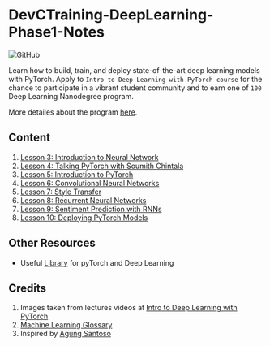 # DevCTraining-DeepLearning-Phase1-Notes


![GitHub](https://img.shields.io/github/license/mashape/apistatus.svg)


Learn how to build, train, and deploy state-of-the-art deep learning models with PyTorch. Apply to  ``Intro to Deep Learning with PyTorch course`` for the chance to participate in a vibrant student community and to earn one of ```100``` Deep Learning Nanodegree program.

More detailes about the program [here](https://www.udacity.com/scholarships/facebook-pytorch-scholarship).

## Content
1. [Lesson 3: Introduction to Neural Network](https://github.com/obeshor/DevCTraining-DeepLearning-Phase1-Notes/blob/master/docs/Lesson%203%20-%20Introduction%20to%20Neural%20Network.md)
2. [Lesson 4: Talking PyTorch with Soumith Chintala](https://github.com/obeshor/DevCTraining-DeepLearning-Phase1-Notes/blob/master/docs/Lesson%204%20-%20Talking%20PyTorch%20with%20Soumith%20Chintala.md)
3. [Lesson 5: Introduction to PyTorch](https://github.com/obeshor/DevCTraining-DeepLearning-Phase1-Notes/blob/master/docs/Lesson%205%20-%20Introduction%20to%20PyTorch.md)
4. [Lesson 6: Convolutional Neural Networks](https://github.com/obeshor/DevCTraining-DeepLearning-Phase1-Notes/blob/master/docs/Lesson%206%20-%20Convolutional%20Neural%20Networks.md)
5. [Lesson 7: Style Transfer](https://github.com/obeshor/DevCTraining-DeepLearning-Phase1-Notes/blob/master/docs/Lesson%207%20-%20Style%20Transfer.md)
6. [Lesson 8: Recurrent Neural Networks](https://github.com/obeshor/DevCTraining-DeepLearning-Phase1-Notes/blob/master/docs/Lesson%208%20-%20Recurrent%20Neural%20Networks.md)
7. [Lesson 9: Sentiment Prediction with RNNs](https://github.com/obeshor/DevCTraining-DeepLearning-Phase1-Notes/blob/master/docs/Lesson%209%20-%20Sentiment%20Prediction%20with%20RNNs.md)
8. [Lesson 10: Deploying PyTorch Models](https://github.com/obeshor/DevCTraining-DeepLearning-Phase1-Notes/blob/master/docs/Lesson%2010%20-%20Deploying%20PyTorch%20Models.md)

## Other Resources

* Useful [Library](https://docs.google.com/spreadsheets/d/1h4iuwVhAsg-dg00Ng_Fy0PQeiXAstmpk2I2NjVFSwYo/edit?usp=sharing) for pyTorch and Deep Learning

## Credits
1. Images taken from lectures videos at [Intro to Deep Learning with PyTorch](https://www.udacity.com/course/deep-learning-pytorch--ud188)
2. [Machine Learning Glossary](https://developers.google.com/machine-learning/glossary/)
3. Inspired by [Agung Santoso](https://github.com/agungsantoso/pytorch-scholarship-challenge-notes)

